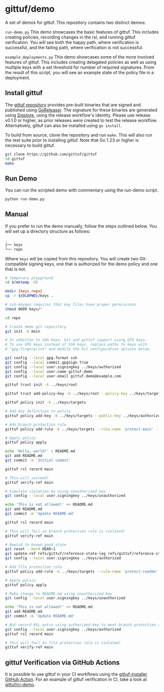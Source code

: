 # gittuf/demo

A set of demos for gittuf. This repository contains two distinct demos:

`run-demo.py`
This demo showcases the basic features of gittuf. This includes creating
policies, recording changes in the rsl, and running gittuf verification. 
You will see both the happy path, where verification is successful, and 
the failing path, where verification is not successful. 

`example_deployments.py`
This demo showcases some of the more involved features of gittuf.
This includes creating delagated policies as well as using multiple 
keys with a set threshold for number of required signatures. From 
the result of this script, you will see an example state of the 
policy file in a deployment.  

## Install gittuf

The [gittuf repository](https://github.com/gittuf/gittuf) provides pre-built
binaries that are signed and published using
[GoReleaser](https://goreleaser.com/). The signature for these binaries are
generated using [Sigstore](https://www.sigstore.dev/), using the release
workflow's identity. Please use release v0.1.0 or higher, as prior releases were
created to test the release workflow.  Alternatively, gittuf can also be
installed using `go install`.

To build from source, clone the repository and run `make`. This will also run
the test suite prior to installing gittuf. Note that Go 1.23 or higher is
necessary to build gittuf.

```bash
git clone https://github.com/gittuf/gittuf
cd gittuf
make
```

## Run Demo

You can run the scripted demo with commentary using the run-demo script.

```bash
python run-demo.py
```

## Manual

If you prefer to run the demo manually, follow the steps outlined below.
You will set up a directory structure as follows:

```bash
.
├── keys
└── repo
```

Where `keys` will be copied from this repository. You will create two
Git-compatible signing keys, one that is authorized for the demo policy and one
that is not. 

```bash
# Temporary playground
cd $(mktemp -d)

mkdir {keys,repo}
cp -r ${OLDPWD}/keys .

# ssh-keygen requires that key files have proper permissions
chmod 0600 keys/*

cd repo

# Create demo git repository
git init -b main

# In addition to SSH keys, Git and gittuf support using GPG keys.
# To use GPG keys instead of SSH keys, replace paths to keys with
# "gpg:fingerprint" and modify the Git configuration options below.

git config --local gpg.format ssh
git config --local commit.gpgsign true
git config --local user.signingkey ../keys/authorized
git config --local user.name gittuf-demo
git config --local user.email gittuf.demo@example.com

gittuf trust init -k ../keys/root

gittuf trust add-policy-key -k ../keys/root --policy-key ../keys/targets.pub

gittuf policy init -k ../keys/targets

# Add key definition to policy
gittuf policy add-key -k ../keys/targets --public-key ../keys/authorized.pub

# Add branch protection rule
gittuf policy add-rule -k ../keys/targets --rule-name 'protect-main' --rule-pattern git:refs/heads/main --authorize-key ../keys/authorized.pub

# Apply policy
gittuf policy apply

echo 'Hello, world!' > README.md
git add README.md
git commit -m 'Initial commit'

gittuf rsl record main

# This will succeed!
gittuf verify-ref main

# Simulate violation by using unauthorized key
git config --local user.signingkey ../keys/unauthorized

echo 'This is not allowed!' >> README.md
git add README.md
git commit -m 'Update README.md'

gittuf rsl record main

# This will fail as branch protection rule is violated!
gittuf verify-ref main

# Rewind to known good state
git reset --hard HEAD~1
git update-ref refs/gittuf/reference-state-log refs/gittuf/reference-state-log~1
git config --local user.signingkey ../keys/authorized

# Add file protection rule
gittuf policy add-rule -k ../keys/targets --rule-name 'protect-readme' --rule-pattern file:README.md --authorize-key ../keys/authorized.pub

# Apply policy
gittuf policy apply

# Make change to README.md using unauthorized key
git config --local user.signingkey ../keys/unauthorized

echo 'This is not allowed!' >> README.md
git add README.md
git commit -m 'Update README.md'

# But record RSL entry using authorized key to meet branch protection rule
git config --local user.signingkey ../keys/authorized
gittuf rsl record main

# This will fail as file protection rule is violated!
gittuf verify-ref main
```

## gittuf Verification via GitHub Actions

It is possible to use gittuf in your CI workflows using the
[gittuf-installer GitHub Action](https://github.com/gittuf/gittuf-installer).
For an example of gittuf verification in CI, take a look at
[gittuf/ci-demo](https://github.com/gittuf/ci-demo).
